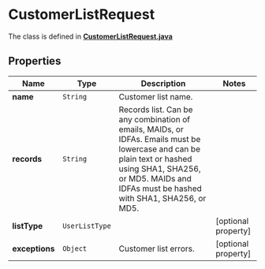 

# CustomerListRequest

The class is defined in **[CustomerListRequest.java](../../src/main/java/org/openapitools/model/CustomerListRequest.java)**

## Properties

Name | Type | Description | Notes
------------ | ------------- | ------------- | -------------
**name** | `String` | Customer list name. | 
**records** | `String` | Records list. Can be any combination of emails, MAIDs, or IDFAs. Emails must be lowercase and can be plain text or hashed using SHA1, SHA256, or MD5. MAIDs and IDFAs must be hashed with SHA1, SHA256, or MD5. | 
**listType** | `UserListType` |  |  [optional property]
**exceptions** | `Object` | Customer list errors. |  [optional property]






